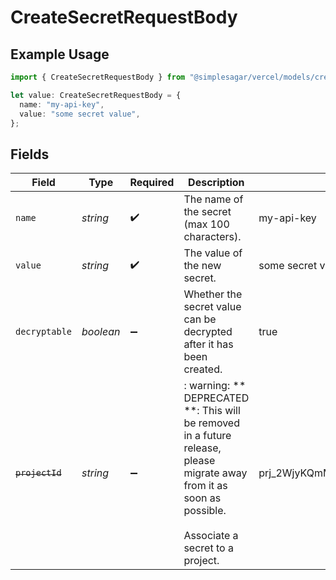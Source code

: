 # CreateSecretRequestBody

## Example Usage

```typescript
import { CreateSecretRequestBody } from "@simplesagar/vercel/models/createsecretop.js";

let value: CreateSecretRequestBody = {
  name: "my-api-key",
  value: "some secret value",
};
```

## Fields

| Field                                                                                                                                                     | Type                                                                                                                                                      | Required                                                                                                                                                  | Description                                                                                                                                               | Example                                                                                                                                                   |
| --------------------------------------------------------------------------------------------------------------------------------------------------------- | --------------------------------------------------------------------------------------------------------------------------------------------------------- | --------------------------------------------------------------------------------------------------------------------------------------------------------- | --------------------------------------------------------------------------------------------------------------------------------------------------------- | --------------------------------------------------------------------------------------------------------------------------------------------------------- |
| `name`                                                                                                                                                    | *string*                                                                                                                                                  | :heavy_check_mark:                                                                                                                                        | The name of the secret (max 100 characters).                                                                                                              | my-api-key                                                                                                                                                |
| `value`                                                                                                                                                   | *string*                                                                                                                                                  | :heavy_check_mark:                                                                                                                                        | The value of the new secret.                                                                                                                              | some secret value                                                                                                                                         |
| `decryptable`                                                                                                                                             | *boolean*                                                                                                                                                 | :heavy_minus_sign:                                                                                                                                        | Whether the secret value can be decrypted after it has been created.                                                                                      | true                                                                                                                                                      |
| ~~`projectId`~~                                                                                                                                           | *string*                                                                                                                                                  | :heavy_minus_sign:                                                                                                                                        | : warning: ** DEPRECATED **: This will be removed in a future release, please migrate away from it as soon as possible.<br/><br/>Associate a secret to a project. | prj_2WjyKQmM8ZnGcJsPWMrHRHrE                                                                                                                              |